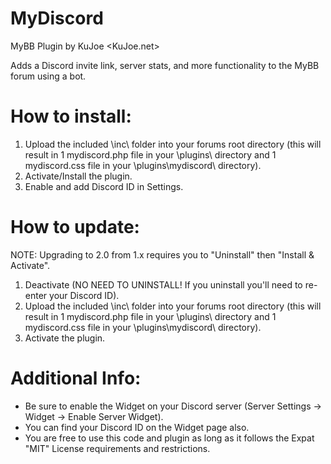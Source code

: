 # MyDiscord
MyBB Plugin by KuJoe <KuJoe.net>

Adds a Discord invite link, server stats, and more functionality to the MyBB forum using a bot.

# How to install:
1. Upload the included \inc\ folder into your forums root directory (this will result in 1 mydiscord.php file in your \plugins\ directory and 1 mydiscord.css file in your \plugins\mydiscord\ directory).
2. Activate/Install the plugin.
3. Enable and add Discord ID in Settings.

# How to update:
NOTE: Upgrading to 2.0 from 1.x requires you to "Uninstall" then "Install & Activate".

1. Deactivate (NO NEED TO UNINSTALL! If you uninstall you'll need to re-enter your Discord ID).
2. Upload the included \inc\ folder into your forums root directory (this will result in 1 mydiscord.php file in your \plugins\ directory and 1 mydiscord.css file in your \plugins\mydiscord\ directory).
3. Activate the plugin.

# Additional Info:
- Be sure to enable the Widget on your Discord server (Server Settings -> Widget -> Enable Server Widget).
- You can find your Discord ID on the Widget page also.
- You are free to use this code and plugin as long as it follows the Expat "MIT" License requirements and restrictions.